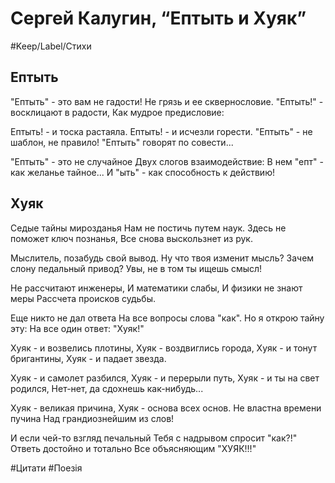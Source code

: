 # Сергей Калугин, “Ептыть и Хуяк”

#Keep/Label/Стихи

## Ептыть

"Ептыть" - это вам не гадости!
Не грязь и ее сквернословие.
"Ептыть!" - восклицают в радости,
Как мудрое предисловие:

Ептыть! - и тоска растаяла.
Ептыть! - и исчезли горести.
"Ептыть" - не шаблон, не правило!
"Ептыть" говорят по совести...

"Ептыть" - это не случайное
Двух слогов взаимодействие:
В нем "епт" - как желанье тайное...
И "ыть" - как способность к действию!

## Хуяк

Седые тайны мирозданья
Нам не постичь путем наук.
Здесь не поможет ключ познанья,
Все снова выскользнет из рук.

Мыслитель, позабудь свой вывод.
Ну что твоя изменит мысль?
Зачем слону педальный привод?
Увы, не в том ты ищешь смысл!

Не рассчитают инженеры,
И математики слабы,
И физики не знают меры
Рассчета происков судьбы.

Еще никто не дал ответа
На все вопросы слова "как".
Но я открою тайну эту:
На все один ответ: "Хуяк!"

Хуяк - и возвелись плотины,
Хуяк - воздвиглись города,
Хуяк - и тонут бригантины,
Хуяк - и падает звезда.

Хуяк - и самолет разбился,
Хуяк - и перерыли путь,
Хуяк - и ты на свет родился,
Нет-нет, да сдохнешь как-нибудь...

Хуяк - великая причина,
Хуяк - основа всех основ.
Не властна времени пучина
Над грандиознейшим из слов!

И если чей-то взгляд печальный
Тебя с надрывом спросит "как?!"
Ответь достойно и тотально
Все объясняющим "ХУЯК!!!"

#Цитати #Поезія